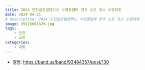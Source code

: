 ```yaml
---
title: 2024 인천글로벌캠퍼스 수영클럽배 전국 쇼트 코스 수영대회
date: 2024-04-21
# description: 2024 인천글로벌캠퍼스 수영클럽배 전국 쇼트 코스 수영대회
image: 59126601629.jpg
tags:
    - 인천
    - 쇼트
categories:
    - 대회
---
```


- 앨범: https://band.us/band/93484357/post/130